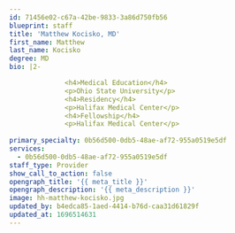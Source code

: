 ```yaml
---
id: 71456e02-c67a-42be-9833-3a86d750fb56
blueprint: staff
title: 'Matthew Kocisko, MD'
first_name: Matthew
last_name: Kocisko
degree: MD
bio: |2-

              <h4>Medical Education</h4>
              <p>Ohio State University</p>
              <h4>Residency</h4>
              <p>Halifax Medical Center</p>
              <h4>Fellowship</h4>
              <p>Halifax Medical Center</p>
          
primary_specialty: 0b56d500-0db5-48ae-af72-955a0519e5df
services:
  - 0b56d500-0db5-48ae-af72-955a0519e5df
staff_type: Provider
show_call_to_action: false
opengraph_title: '{{ meta_title }}'
opengraph_description: '{{ meta_description }}'
image: hh-matthew-kocisko.jpg
updated_by: b4edca85-1aed-4414-b76d-caa31d61829f
updated_at: 1696514631
---
```

